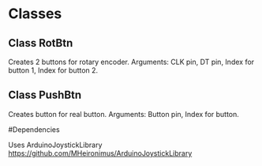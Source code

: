 # Classes

## Class RotBtn
Creates 2 buttons for rotary encoder. Arguments: CLK pin, DT pin, Index for button 1, Index for button 2.

## Class PushBtn
Creates button for real button. Arguments: Button pin, Index for button.

#Dependencies

Uses ArduinoJoystickLibrary https://github.com/MHeironimus/ArduinoJoystickLibrary